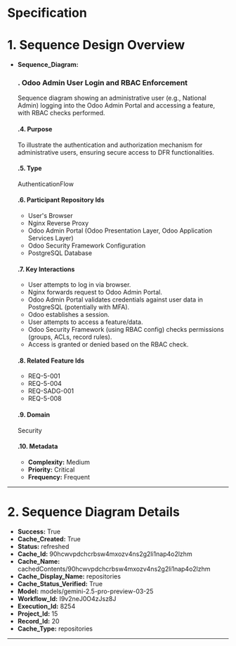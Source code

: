# Specification

# 1. Sequence Design Overview

- **Sequence_Diagram:**
  ### . Odoo Admin User Login and RBAC Enforcement
  Sequence diagram showing an administrative user (e.g., National Admin) logging into the Odoo Admin Portal and accessing a feature, with RBAC checks performed.

  #### .4. Purpose
  To illustrate the authentication and authorization mechanism for administrative users, ensuring secure access to DFR functionalities.

  #### .5. Type
  AuthenticationFlow

  #### .6. Participant Repository Ids
  
  - User's Browser
  - Nginx Reverse Proxy
  - Odoo Admin Portal (Odoo Presentation Layer, Odoo Application Services Layer)
  - Odoo Security Framework Configuration
  - PostgreSQL Database
  
  #### .7. Key Interactions
  
  - User attempts to log in via browser.
  - Nginx forwards request to Odoo Admin Portal.
  - Odoo Admin Portal validates credentials against user data in PostgreSQL (potentially with MFA).
  - Odoo establishes a session.
  - User attempts to access a feature/data.
  - Odoo Security Framework (using RBAC config) checks permissions (groups, ACLs, record rules).
  - Access is granted or denied based on the RBAC check.
  
  #### .8. Related Feature Ids
  
  - REQ-5-001
  - REQ-5-004
  - REQ-SADG-001
  - REQ-5-008
  
  #### .9. Domain
  Security

  #### .10. Metadata
  
  - **Complexity:** Medium
  - **Priority:** Critical
  - **Frequency:** Frequent
  


---

# 2. Sequence Diagram Details

- **Success:** True
- **Cache_Created:** True
- **Status:** refreshed
- **Cache_Id:** 90hcwvpdchcrbsw4mxozv4ns2g2li1nap4o2lzhm
- **Cache_Name:** cachedContents/90hcwvpdchcrbsw4mxozv4ns2g2li1nap4o2lzhm
- **Cache_Display_Name:** repositories
- **Cache_Status_Verified:** True
- **Model:** models/gemini-2.5-pro-preview-03-25
- **Workflow_Id:** I9v2neJ0O4zJsz8J
- **Execution_Id:** 8254
- **Project_Id:** 15
- **Record_Id:** 20
- **Cache_Type:** repositories


---


